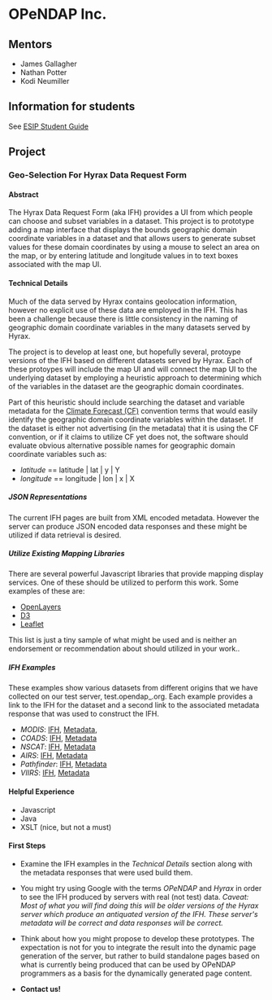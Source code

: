 # OPeNDAP Inc.

## Mentors

- James Gallagher
- Nathan Potter
- Kodi Neumiller

## Information for students
See
[ESIP Student Guide](https://github.com/ESIPFed/gsoc/blob/master/STUDENT-contribution-guide.md)

## Project

###  Geo-Selection For Hyrax Data Request Form

#### Abstract
The Hyrax Data Request Form (aka IFH) provides a UI from which people can choose
and subset variables in a dataset. This project is to prototype adding a map
interface that displays the bounds geographic domain coordinate variables in a
dataset and that allows users to generate
subset values for these domain coordinates by using a mouse to select an
area on the map, or by entering latitude and longitude values in to text boxes
associated with the map UI.

#### Technical Details
Much of the data served by Hyrax contains geolocation information, however no
explicit use of these data are employed in the IFH. This has been a challenge
because there is little consistency in the naming of geographic domain coordinate
variables in the many datasets served by Hyrax.

The project is to develop at least one, but hopefully several, protoype versions
of the IFH based on different datasets served by Hyrax. Each of these protoypes
will include the map UI and will connect the map UI to the underlying dataset by
employing a heuristic approach to determining which of the variables in the
dataset are the geographic domain coordinates.

Part of this heuristic should include searching the dataset and variable
metadata for the
[Climate Forecast (CF)](http://cfconventions.org) convention terms that would
easily identify the geographic
domain coordinate variables within the dataset. If the dataset is either not
advertising (in the metadata) that it is using the CF convention, or if it claims
to utilize CF yet does not, the software should evaluate obvious alternative 
possible names for geographic domain coordinate variables such as:

- *latitude* == latitude | lat | y | Y
- *longitude* == longitude | lon | x | X


##### JSON Representations
The current IFH pages are built from XML encoded metadata. However the server 
can produce JSON encoded data responses and these might be utilized if data 
retrieval is desired. 

##### Utilize Existing Mapping Libraries
There are several powerful Javascript libraries that provide mapping display 
services. One of these should be utilized to perform this work. Some examples of 
these are:

- [OpenLayers](https://openlayers.org)
- [D3](https://d3js.org)
- [Leaflet](https://leafletjs.com)

This list is just a tiny sample of what might be used and is neither an 
endorsement or recommendation about should utilized in your work..

##### IFH Examples
These examples show various datasets from different origins that we have 
collected on our test server, test.opendap_.org. Each example provides a link to 
the IFH for the dataset and a second link to the associated metadata response 
that was used to construct the IFH.

- _MODIS_: 
[IFH](http://test.opendap.org/opendap/data/nc/20070917-MODIS_A-JPL-L2P-A2007260000000.L2_LAC_GHRSST-v01.nc.html),
[Metadata](http://test.opendap.org/opendap/data/nc/20070917-MODIS_A-JPL-L2P-A2007260000000.L2_LAC_GHRSST-v01.nc.ddx),
- _COADS_: 
[IFH](http://test.opendap.org/opendap/data/nc/coads_climatology.nc.html),
[Metadata](http://test.opendap.org/opendap/data/nc/coads_climatology.nc.ddx)
- _NSCAT_: 
[IFH](http://test.opendap.org/opendap/data/hdf4/S2000415.HDF.gz.html), 
[Metadata](http://test.opendap.org/opendap/data/hdf4/S2000415.HDF.gz.ddx)
- _AIRS_: 
[IFH](http://test.opendap.org/opendap/AIRS/AIRH3STM.003/2003.02.01/AIRS.2003.02.01.L3.RetStd_H028.v4.0.21.0.G06116143217.hdf.html),
[Metadata](http://test.opendap.org/opendap/AIRS/AIRH3STM.003/2003.02.01/AIRS.2003.02.01.L3.RetStd_H028.v4.0.21.0.G06116143217.hdf.ddx)
- _Pathfinder_:
[IFH](http://test.opendap.org/opendap/noaa_pathfinder/2005001-2005008.s0484pfv50-sst.hdf.html),
[Metadata](http://test.opendap.org/opendap/noaa_pathfinder/2005001-2005008.s0484pfv50-sst.hdf.ddx)
- _VIIRS_: 
[IFH](http://test.opendap.org/opendap/trink/GMTCO_npp_d20120120_t0528446_e0530088_b01189_c20120120114656525950_noaa_ops.h5.html),
[Metadata](http://test.opendap.org/opendap/trink/GMTCO_npp_d20120120_t0528446_e0530088_b01189_c20120120114656525950_noaa_ops.h5.ddx)

#### Helpful Experience

- Javascript
- Java
- XSLT (nice, but not a must)

#### First Steps

- Examine the IFH examples in the _Technical Details_ section along with the 
metadata responses that were used build them.

- You might try using Google with the terms _OPeNDAP_ and _Hyrax_ in order to 
see the IFH produced by servers with real (not test) data. 
_Caveat: Most of what you will find doing this will be older versions of the 
Hyrax server which produce an antiquated version of the IFH. These server's 
metadata will be correct and data responses will be correct._

- Think about how you might propose to develop these prototypes. The expectation 
is not for you to integrate the result into the dynamic page generation of the 
server, but rather to build standalone pages based on what is currently being 
produced that can be used by OPeNDAP programmers as a basis for the dynamically 
generated page content.
- **Contact us!**
